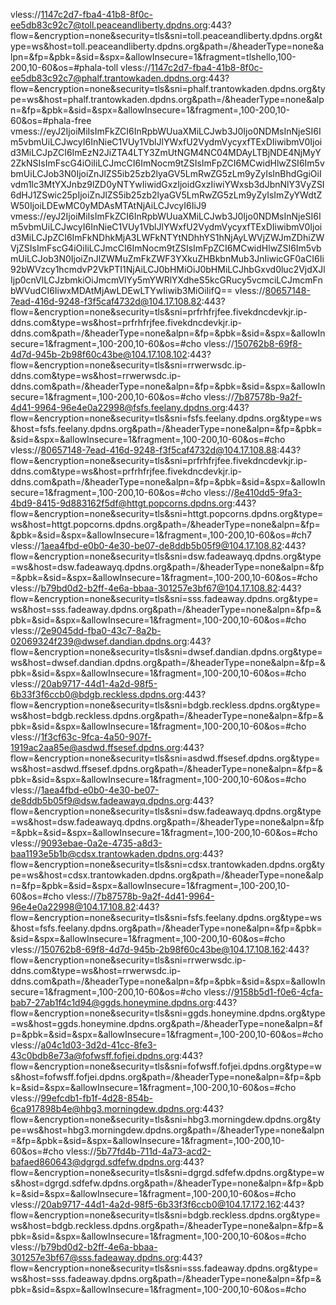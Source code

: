 vless://1147c2d7-fba4-41b8-8f0c-ee5db83c92c7@toll.peaceandliberty.dpdns.org:443?flow=&encryption=none&security=tls&sni=toll.peaceandliberty.dpdns.org&type=ws&host=toll.peaceandliberty.dpdns.org&path=/&headerType=none&alpn=&fp=&pbk=&sid=&spx=&allowInsecure=1&fragment=tlshello,100-200,10-60&os=#phala-toll 
vless://1147c2d7-fba4-41b8-8f0c-ee5db83c92c7@phalf.trantowkaden.dpdns.org:443?flow=&encryption=none&security=tls&sni=phalf.trantowkaden.dpdns.org&type=ws&host=phalf.trantowkaden.dpdns.org&path=/&headerType=none&alpn=&fp=&pbk=&sid=&spx=&allowInsecure=1&fragment=,100-200,10-60&os=#phala-free 
vmess://eyJ2IjoiMiIsImFkZCI6InRpbWUuaXMiLCJwb3J0Ijo0NDMsInNjeSI6Im5vbmUiLCJwcyI6InNieC1VUy1VblJlYWxfU2VydmVycyxfTExDIiwibmV0Ijoid3MiLCJpZCI6ImEzN2JiZTA4LTY3ZmUtNGM4NC04MDAyLTBjNDE4NjMyY2ZkNSIsImFscG4iOiIiLCJmcCI6ImNocm9tZSIsImFpZCI6MCwidHlwZSI6Im5vbmUiLCJob3N0IjoiZnJlZS5ib25zb2lyaGV5LmRwZG5zLm9yZyIsInBhdGgiOiIvdm1lc3MtYXJnbz9lZD0yNTYwIiwidGxzIjoidGxzIiwiYWxsb3dJbnNlY3VyZSI6dHJ1ZSwic25pIjoiZnJlZS5ib25zb2lyaGV5LmRwZG5zLm9yZyIsImZyYWdtZW50IjoiLDEwMC0yMDAsMTAtNjAiLCJvcyI6IiJ9 
vmess://eyJ2IjoiMiIsImFkZCI6InRpbWUuaXMiLCJwb3J0Ijo0NDMsInNjeSI6Im5vbmUiLCJwcyI6InNieC1VUy1VblJlYWxfU2VydmVycyxfTExDIiwibmV0Ijoid3MiLCJpZCI6ImFkNDhkMjA3LWFkNTYtNDhhYS1hNjAyLWVjZWJmZDhiZWVjZSIsImFscG4iOiIiLCJmcCI6ImNocm9tZSIsImFpZCI6MCwidHlwZSI6Im5vbmUiLCJob3N0IjoiZnJlZWMuZmFkZWF3YXkuZHBkbnMub3JnIiwicGF0aCI6Ii92bWVzcy1hcmdvP2VkPTI1NjAiLCJ0bHMiOiJ0bHMiLCJhbGxvd0luc2VjdXJlIjp0cnVlLCJzbmkiOiJmcmVlYy5mYWRlYXdheS5kcGRucy5vcmciLCJmcmFnbWVudCI6IiwxMDAtMjAwLDEwLTYwIiwib3MiOiIifQ== 
vless://80657148-7ead-416d-9248-f3f5caf4732d@104.17.108.82:443?flow=&encryption=none&security=tls&sni=prfrhfrjfee.fivekdncdevkjr.ip-ddns.com&type=ws&host=prfrhfrjfee.fivekdncdevkjr.ip-ddns.com&path=/&headerType=none&alpn=&fp=&pbk=&sid=&spx=&allowInsecure=1&fragment=,100-200,10-60&os=#cho 
vless://150762b8-69f8-4d7d-945b-2b98f60c43be@104.17.108.102:443?flow=&encryption=none&security=tls&sni=rrwerwsdc.ip-ddns.com&type=ws&host=rrwerwsdc.ip-ddns.com&path=/&headerType=none&alpn=&fp=&pbk=&sid=&spx=&allowInsecure=1&fragment=,100-200,10-60&os=#cho 
vless://7b87578b-9a2f-4d41-9964-96e4e0a22998@fsfs.feelany.dpdns.org:443?flow=&encryption=none&security=tls&sni=fsfs.feelany.dpdns.org&type=ws&host=fsfs.feelany.dpdns.org&path=/&headerType=none&alpn=&fp=&pbk=&sid=&spx=&allowInsecure=1&fragment=,100-200,10-60&os=#cho 
vless://80657148-7ead-416d-9248-f3f5caf4732d@104.17.108.88:443?flow=&encryption=none&security=tls&sni=prfrhfrjfee.fivekdncdevkjr.ip-ddns.com&type=ws&host=prfrhfrjfee.fivekdncdevkjr.ip-ddns.com&path=/&headerType=none&alpn=&fp=&pbk=&sid=&spx=&allowInsecure=1&fragment=,100-200,10-60&os=#cho 
vless://8e410dd5-9fa3-4bd9-8415-9d883162f5df@httgt.popcorns.dpdns.org:443?flow=&encryption=none&security=tls&sni=httgt.popcorns.dpdns.org&type=ws&host=httgt.popcorns.dpdns.org&path=/&headerType=none&alpn=&fp=&pbk=&sid=&spx=&allowInsecure=1&fragment=,100-200,10-60&os=#ch7 
vless://1aea4fbd-e0b0-4e30-be07-de8ddb5b05f9@104.17.108.82:443?flow=&encryption=none&security=tls&sni=dsw.fadeawayq.dpdns.org&type=ws&host=dsw.fadeawayq.dpdns.org&path=/&headerType=none&alpn=&fp=&pbk=&sid=&spx=&allowInsecure=1&fragment=,100-200,10-60&os=#cho 
vless://b79bd0d2-b2ff-4e6a-bbaa-301257e3bf67@104.17.108.82:443?flow=&encryption=none&security=tls&sni=sss.fadeaway.dpdns.org&type=ws&host=sss.fadeaway.dpdns.org&path=/&headerType=none&alpn=&fp=&pbk=&sid=&spx=&allowInsecure=1&fragment=,100-200,10-60&os=#cho 
vless://2e9045dd-fba0-43c7-8a2b-02069324f239@dwsef.dandian.dpdns.org:443?flow=&encryption=none&security=tls&sni=dwsef.dandian.dpdns.org&type=ws&host=dwsef.dandian.dpdns.org&path=/&headerType=none&alpn=&fp=&pbk=&sid=&spx=&allowInsecure=1&fragment=,100-200,10-60&os=#cho 
vless://20ab9717-44d1-4a2d-98f5-6b33f3f6ccb0@bdgb.reckless.dpdns.org:443?flow=&encryption=none&security=tls&sni=bdgb.reckless.dpdns.org&type=ws&host=bdgb.reckless.dpdns.org&path=/&headerType=none&alpn=&fp=&pbk=&sid=&spx=&allowInsecure=1&fragment=,100-200,10-60&os=#cho 
vless://1f3cf63c-9fca-4a50-907f-1919ac2aa85e@asdwd.ffsesef.dpdns.org:443?flow=&encryption=none&security=tls&sni=asdwd.ffsesef.dpdns.org&type=ws&host=asdwd.ffsesef.dpdns.org&path=/&headerType=none&alpn=&fp=&pbk=&sid=&spx=&allowInsecure=1&fragment=,100-200,10-60&os=#cho 
vless://1aea4fbd-e0b0-4e30-be07-de8ddb5b05f9@dsw.fadeawayq.dpdns.org:443?flow=&encryption=none&security=tls&sni=dsw.fadeawayq.dpdns.org&type=ws&host=dsw.fadeawayq.dpdns.org&path=/&headerType=none&alpn=&fp=&pbk=&sid=&spx=&allowInsecure=1&fragment=,100-200,10-60&os=#cho 
vless://9093ebae-0a2e-4735-a8d3-baa1193e5b1b@cdsx.trantowkaden.dpdns.org:443?flow=&encryption=none&security=tls&sni=cdsx.trantowkaden.dpdns.org&type=ws&host=cdsx.trantowkaden.dpdns.org&path=/&headerType=none&alpn=&fp=&pbk=&sid=&spx=&allowInsecure=1&fragment=,100-200,10-60&os=#cho 
vless://7b87578b-9a2f-4d41-9964-96e4e0a22998@104.17.108.82:443?flow=&encryption=none&security=tls&sni=fsfs.feelany.dpdns.org&type=ws&host=fsfs.feelany.dpdns.org&path=/&headerType=none&alpn=&fp=&pbk=&sid=&spx=&allowInsecure=1&fragment=,100-200,10-60&os=#cho 
vless://150762b8-69f8-4d7d-945b-2b98f60c43be@104.17.108.162:443?flow=&encryption=none&security=tls&sni=rrwerwsdc.ip-ddns.com&type=ws&host=rrwerwsdc.ip-ddns.com&path=/&headerType=none&alpn=&fp=&pbk=&sid=&spx=&allowInsecure=1&fragment=,100-200,10-60&os=#cho 
vless://9158b5d1-f0e6-4cfa-bab7-27ab1f4c1d94@ggds.honeymine.dpdns.org:443?flow=&encryption=none&security=tls&sni=ggds.honeymine.dpdns.org&type=ws&host=ggds.honeymine.dpdns.org&path=/&headerType=none&alpn=&fp=&pbk=&sid=&spx=&allowInsecure=1&fragment=,100-200,10-60&os=#cho 
vless://a04c1d03-3d2d-41cc-8fe3-43c0bdb8e73a@fofwsff.fofjei.dpdns.org:443?flow=&encryption=none&security=tls&sni=fofwsff.fofjei.dpdns.org&type=ws&host=fofwsff.fofjei.dpdns.org&path=/&headerType=none&alpn=&fp=&pbk=&sid=&spx=&allowInsecure=1&fragment=,100-200,10-60&os=#cho 
vless://99efcdb1-fb1f-4d28-854b-6ca917898b4e@hbg3.morningdew.dpdns.org:443?flow=&encryption=none&security=tls&sni=hbg3.morningdew.dpdns.org&type=ws&host=hbg3.morningdew.dpdns.org&path=/&headerType=none&alpn=&fp=&pbk=&sid=&spx=&allowInsecure=1&fragment=,100-200,10-60&os=#cho 
vless://5b77fd4b-711d-4a73-acd2-bafaed860643@dgrgd.sdfefw.dpdns.org:443?flow=&encryption=none&security=tls&sni=dgrgd.sdfefw.dpdns.org&type=ws&host=dgrgd.sdfefw.dpdns.org&path=/&headerType=none&alpn=&fp=&pbk=&sid=&spx=&allowInsecure=1&fragment=,100-200,10-60&os=#cho 
vless://20ab9717-44d1-4a2d-98f5-6b33f3f6ccb0@104.17.172.162:443?flow=&encryption=none&security=tls&sni=bdgb.reckless.dpdns.org&type=ws&host=bdgb.reckless.dpdns.org&path=/&headerType=none&alpn=&fp=&pbk=&sid=&spx=&allowInsecure=1&fragment=,100-200,10-60&os=#cho 
vless://b79bd0d2-b2ff-4e6a-bbaa-301257e3bf67@sss.fadeaway.dpdns.org:443?flow=&encryption=none&security=tls&sni=sss.fadeaway.dpdns.org&type=ws&host=sss.fadeaway.dpdns.org&path=/&headerType=none&alpn=&fp=&pbk=&sid=&spx=&allowInsecure=1&fragment=,100-200,10-60&os=#cho 
